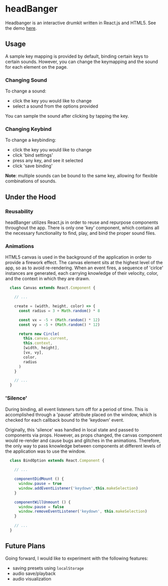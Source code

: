 # headBanger

Headbanger is an interactive drumkit written in React.js and HTML5.  See the demo [here](https://chriscavs.github.io/headBanger/).

## Usage

A sample key mapping is provided by default, binding certain keys to certain sounds.  However, you can change the keymapping and the sound for each element on the page.

### Changing Sound

To change a sound:
* click the key you would like to change
* select a sound from the options provided

You can sample the sound after clicking by tapping the key.

### Changing Keybind

To change a keybinding:
* click the key you would like to change
* click 'bind settings'
* press any key, and see it selected
* click 'save binding'

**Note**: multiple sounds can be bound to the same key, allowing for flexible combinations of sounds.

## Under the Hood

### Reusability
headBanger utilizes React.js in order to reuse and repurpose components throughout the app.  There is only one 'key' component, which contains all the necessary functionality to find, play, and bind the proper sound files.

### Animations
HTML5 canvas is used in the background of the application in order to provide a firework effect.  The canvas element sits at the highest level of the app, so as to avoid re-rendering.  When an event fires, a sequence of 'cirlce' instances are generated, each carrying knowledge of their velocity, color, and the context in which they are drawn.

```javascript
  class Canvas extends React.Component {

    // ...

    create = (width, height, color) => {
      const radius = 3 + Math.random() * 8

      const vx = -5 + (Math.random() * 12)
      const vy = -5 + (Math.random() * 12)

      return new Circle(
        this.canvas.current,
        this.context,
        [width, height],
        [vx, vy],
        color,
        radius
      )
    }

    // ...
  }
```

### 'Silence'
During binding, all event listeners turn off for a period of time.  This is accomplished through a 'pause' attribute placed on the window, which is checked for each callback bound to the 'keydown' event.

Originally, this 'silence' was handled in local state and passed to components via props.  However, as props changed, the canvas component would re-render and cause bugs and glitches in the animations.  Therefore, the only way to pass knowledge between components at different levels of the application was to use the window.

```javascript
  class BindOption extends React.Component {
  
    // ...

    componentDidMount () {
      window.pause = true
      window.addEventListener('keydown',this.makeSelection)
    }

    componentWillUnmount () {
      window.pause = false
      window.removeEventListener('keydown', this.makeSelection)
    }
  
    // ...
  }
```

## Future Plans

Going forward, I would like to experiment with the following features:
* saving presets using `localStorage`
* audio save/playback
* audio visualization